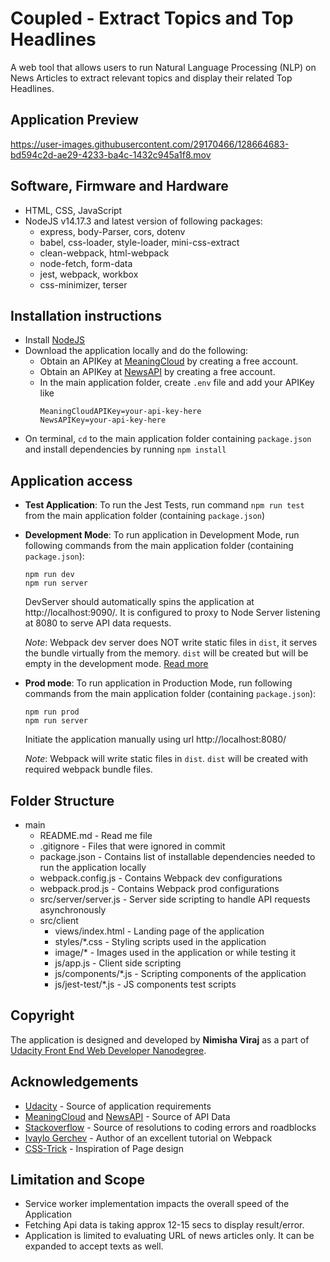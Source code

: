 # Coupled - Extract Topics and Top Headlines

A web tool that allows users to run Natural Language Processing (NLP) on News Articles to extract relevant topics and display their related Top Headlines.


## Application Preview

https://user-images.githubusercontent.com/29170466/128664683-bd594c2d-ae29-4233-ba4c-1432c945a1f8.mov


## Software, Firmware and Hardware

* HTML, CSS, JavaScript
* NodeJS v14.17.3 and latest version of following packages:
  * express, body-Parser, cors, dotenv
  * babel, css-loader, style-loader, mini-css-extract
  * clean-webpack, html-webpack
  * node-fetch, form-data
  * jest, webpack, workbox
  * css-minimizer, terser


## Installation instructions

* Install [NodeJS](https://nodejs.org/)
* Download the application locally and do the following:
  * Obtain an APIKey at [MeaningCloud](https://www.meaningcloud.com/) by creating a free account.
  * Obtain an APIKey at [NewsAPI](https://newsapi.org/) by creating a free account.
  * In the main application folder, create `.env` file and add your APIKey like
    ```
    MeaningCloudAPIKey=your-api-key-here
    NewsAPIKey=your-api-key-here
    ```
* On terminal, `cd` to the main application folder containing `package.json` and install dependencies by running `npm install`


## Application access

* **Test Application**: To run the Jest Tests, run command `npm run test` from the main application folder (containing `package.json`)

* **Development Mode**: To run application in Development Mode, run following commands from the main application folder (containing `package.json`):
  ```
  npm run dev
  npm run server
  ```
  DevServer should automatically spins the application at http://localhost:9090/. It is configured to proxy to Node Server listening at 8080 to serve API data requests.

  *Note*: Webpack dev server does NOT write static files in `dist`, it serves the bundle virtually from the memory. `dist` will be created but will be empty in the development mode. [Read more](https://stackoverflow.com/questions/48936567/webpack-dev-server-does-not-place-bundle-in-dist)

* **Prod mode**: To run application in Production Mode, run following commands from the main application folder (containing `package.json`):
  ```
  npm run prod
  npm run server
  ```
  Initiate the application manually using url http://localhost:8080/

  *Note*: Webpack will write static files in `dist`. `dist` will be created with required webpack bundle files.


## Folder Structure

* main
  * README.md - Read me file
  * .gitignore - Files that were ignored in commit
  * package.json - Contains list of installable dependencies needed to run the application locally
  * webpack.config.js - Contains Webpack dev configurations
  * webpack.prod.js - Contains Webpack prod configurations
  * src/server/server.js - Server side scripting to handle API requests asynchronously
  * src/client
    * views/index.html - Landing page of the application
    * styles/*.css - Styling scripts used in the application
    * image/* - Images used in the application or while testing it
    * js/app.js - Client side scripting
    * js/components/*.js - Scripting components of the application
    * js/jest-test/*.js - JS components test scripts


## Copyright

The application is designed and developed by **Nimisha Viraj** as a part of [Udacity Front End Web Developer Nanodegree](https://www.udacity.com/course/front-end-web-developer-nanodegree--nd0011).


## Acknowledgements

* [Udacity](https://udacity.com) - Source of application requirements
* [MeaningCloud](https://www.meaningcloud.com/) and [NewsAPI](https://newsapi.org/) - Source of API Data
* [Stackoverflow](https://stackoverflow.com/) - Source of resolutions to coding errors and roadblocks
* [Ivaylo Gerchev](https://www.sitepoint.com/webpack-beginner-guide/) - Author of an excellent tutorial on Webpack
* [CSS-Trick](https://css-tricks.com/) - Inspiration of Page design


## Limitation and Scope

* Service worker implementation impacts the overall speed of the Application
* Fetching Api data is taking approx 12-15 secs to display result/error.
* Application is limited to evaluating URL of news articles only. It can be expanded to accept texts as well.
